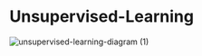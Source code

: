 # Unsupervised-Learning
![unsupervised-learning-diagram (1)](https://user-images.githubusercontent.com/109877722/218328118-ebe07f02-a759-492e-b6b7-51868db42e59.svg)

